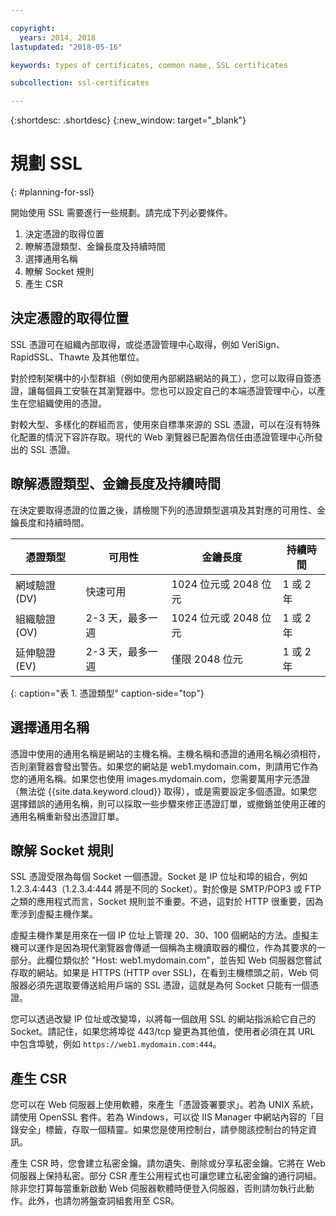 ```yaml
---

copyright:
  years: 2014, 2018
lastupdated: "2018-05-16"

keywords: types of certificates, common name, SSL certificates

subcollection: ssl-certificates

---
```


{:shortdesc: .shortdesc}
{:new_window: target="_blank"}

# 規劃 SSL
{: #planning-for-ssl}

開始使用 SSL 需要進行一些規劃。請完成下列必要條件。

1. 決定憑證的取得位置
2. 瞭解憑證類型、金鑰長度及持續時間
3. 選擇通用名稱
4. 瞭解 Socket 規則
5. 產生 CSR

## 決定憑證的取得位置

SSL 憑證可在組織內部取得，或從憑證管理中心取得，例如 VeriSign、RapidSSL、Thawte 及其他單位。  

對於控制架構中的小型群組（例如使用內部網路網站的員工），您可以取得自簽憑證，讓每個員工安裝在其瀏覽器中。您也可以設定自己的本端憑證管理中心，以產生在您組織使用的憑證。

對較大型、多樣化的群組而言，使用來自標準來源的 SSL 憑證，可以在沒有特殊化配置的情況下容許存取。現代的 Web 瀏覽器已配置為信任由憑證管理中心所發出的 SSL 憑證。

## 瞭解憑證類型、金鑰長度及持續時間

在決定要取得憑證的位置之後，請檢閱下列的憑證類型選項及其對應的可用性、金鑰長度和持續時間。

|憑證類型|可用性|金鑰長度|持續時間|
| --------------------------------------- | --------------------------------- | -------------------------- | -------------------------- |
|網域驗證 (DV)|快速可用|1024 位元或 2048 位元|1 或 2 年|
|組織驗證 (OV)             |2-3 天，最多一週|1024 位元或 2048 位元|1 或 2 年|
|延伸驗證 (EV)|2-3 天，最多一週|僅限 2048 位元|1 或 2 年|
{: caption="表 1. 憑證類型" caption-side="top"}   


## 選擇通用名稱

憑證中使用的通用名稱是網站的主機名稱。主機名稱和憑證的通用名稱必須相符，否則瀏覽器會發出警告。如果您的網站是 web1.mydomain.com，則請用它作為您的通用名稱。如果您也使用 images.mydomain.com，您需要萬用字元憑證（無法從 {{site.data.keyword.cloud}} 取得），或是需要設定多個憑證。如果您選擇錯誤的通用名稱，則可以採取一些步驟來修正憑證訂單，或撤銷並使用正確的通用名稱重新發出憑證訂單。  

## 瞭解 Socket 規則

SSL 憑證受限為每個 Socket 一個憑證。Socket 是 IP 位址和埠的組合，例如 1.2.3.4:443（1.2.3.4:444 將是不同的 Socket）。對於像是 SMTP/POP3 或 FTP 之類的應用程式而言，Socket 規則並不重要。不過，這對於 HTTP 很重要，因為牽涉到虛擬主機作業。

虛擬主機作業是用來在一個 IP 位址上管理 20、30、100 個網站的方法。虛擬主機可以運作是因為現代瀏覽器會傳遞一個稱為主機讀取器的欄位，作為其要求的一部分。此欄位類似於 "Host: web1.mydomain.com"，並告知 Web 伺服器您嘗試存取的網站。如果是 HTTPS (HTTP over SSL)，在看到主機標頭之前，Web 伺服器必須先選取要傳送給用戶端的 SSL 憑證，這就是為何 Socket 只能有一個憑證。

您可以透過改變 IP 位址或改變埠，以將每一個啟用 SSL 的網站指派給它自己的 Socket。請記住，如果您將埠從 443/tcp 變更為其他值，使用者必須在其 URL 中包含埠號，例如 `https://web1.mydomain.com:444`。

## 產生 CSR

您可以在 Web 伺服器上使用軟體，來產生「憑證簽署要求」。若為 UNIX 系統，請使用 OpenSSL 套件。若為 Windows，可以從 IIS Manager 中網站內容的「目錄安全」標籤，存取一個精靈。如果您是使用控制台，請參閱該控制台的特定資訊。

產生 CSR 時，您會建立私密金鑰。請勿遺失、刪除或分享私密金鑰。它將在 Web 伺服器上保持私密。部分 CSR 產生公用程式也可讓您建立私密金鑰的通行詞組。除非您打算每當重新啟動 Web 伺服器軟體時便登入伺服器，否則請勿執行此動作。此外，也請勿將盤查詞組套用至 CSR。
